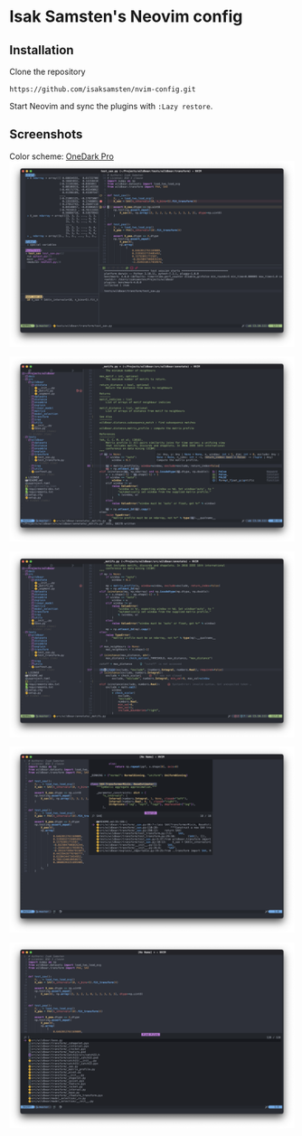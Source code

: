 # Isak Samsten's Neovim config

## Installation

Clone the repository

    https://github.com/isaksamsten/nvim-config.git

Start Neovim and sync the plugins with `:Lazy restore`.

## Screenshots

Color scheme: [OneDark Pro](https://github.com/olimorris/onedarkpro.nvim)
![Debug](./assets/debug.png)

![Completion](./assets/complete.png)

![Diagnostics](./assets/error.png)

![Live search](./assets/search.png)

![Open files](./assets/findfile.png)
